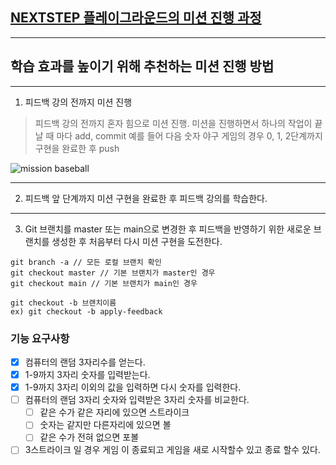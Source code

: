## [NEXTSTEP 플레이그라운드의 미션 진행 과정](https://github.com/next-step/nextstep-docs/blob/master/playground/README.md)

---
## 학습 효과를 높이기 위해 추천하는 미션 진행 방법

---
1. 피드백 강의 전까지 미션 진행 
> 피드백 강의 전까지 혼자 힘으로 미션 진행. 미션을 진행하면서 하나의 작업이 끝날 때 마다 add, commit
> 예를 들어 다음 숫자 야구 게임의 경우 0, 1, 2단계까지 구현을 완료한 후 push

![mission baseball](https://raw.githubusercontent.com/next-step/nextstep-docs/master/playground/images/mission_baseball.png)

---
2. 피드백 앞 단계까지 미션 구현을 완료한 후 피드백 강의를 학습한다.

---
3. Git 브랜치를 master 또는 main으로 변경한 후 피드백을 반영하기 위한 새로운 브랜치를 생성한 후 처음부터 다시 미션 구현을 도전한다.

```
git branch -a // 모든 로컬 브랜치 확인
git checkout master // 기본 브랜치가 master인 경우
git checkout main // 기본 브랜치가 main인 경우

git checkout -b 브랜치이름
ex) git checkout -b apply-feedback
```

### 기능 요구사항 
- [x]  컴퓨터의 랜덤 3자리수를 얻는다.
- [x]  1-9까지 3자리 숫자를 입력받는다.
- [x]  1-9까지 3자리 이외의 값을 입력하면 다시 숫자를 입력한다.
- [ ]  컴퓨터의 랜덤 3자리 숫자와 입력받은 3자리 숫자를 비교한다.
    - [ ] 같은 수가 같은 자리에 있으면 스트라이크
    - [ ] 숫자는 같지만 다른자리에 있으면 볼
    - [ ] 같은 수가 전혀 없으면 포볼
- [ ]  3스트라이크 일 경우 게임 이 종료되고 게임을 새로 시작할수 있고 종료 할수 있다.